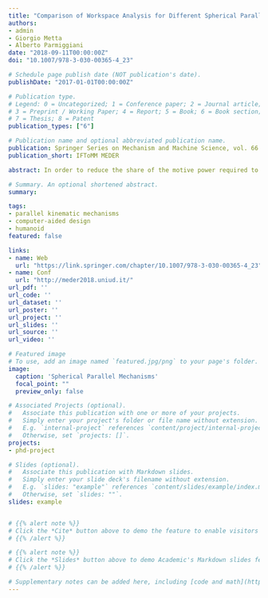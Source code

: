 ```yaml
---
title: "Comparison of Workspace Analysis for Different Spherical Parallel Mechanisms"
authors:
- admin
- Giorgio Metta
- Alberto Parmiggiani
date: "2018-09-11T00:00:00Z"
doi: "10.1007/978-3-030-00365-4_23"

# Schedule page publish date (NOT publication's date).
publishDate: "2017-01-01T00:00:00Z"

# Publication type.
# Legend: 0 = Uncategorized; 1 = Conference paper; 2 = Journal article;
# 3 = Preprint / Working Paper; 4 = Report; 5 = Book; 6 = Book section;
# 7 = Thesis; 8 = Patent
publication_types: ["6"]

# Publication name and optional abbreviated publication name.
publication: Springer Series on Mechanism and Machine Science, vol. 66 for *IFToMM Symposium on Mechanism Design for Robots (MEDER)*
publication_short: IFToMM MEDER

abstract: In order to reduce the share of the motive power required to drive the robot's links, with the aim of increasing its payload-to- weight ratio, this article studies the best way to relocate the actuators (inertial load) but not complicate the joint kinematics. For this, several Parallel Kinematic Mechanisms (PKMs) were considered, namely a 4-UU mechanism, a spherical 5-bar mechanism and a spherical 6-bar mechanism, with gimbal-like rotations. Computer-Aided Design (CAD) modelling and simulations exploring the workspaces for each of these mechanisms was performed. The complete workspace and isotropy analyses comparing these mechanisms to a gimbal system are presented. The general observations suggest that these mechanisms posses a non-uniform workspace with a "warping" behaviour. However, the spherical six bar mechanism proves to be the best solution so far with isotropy nearly >= 0.9 throughout its workspace.

# Summary. An optional shortened abstract.
summary:

tags:
- parallel kinematic mechanisms
- computer-aided design
- humanoid
featured: false

links:
- name: Web
  url: "https://link.springer.com/chapter/10.1007/978-3-030-00365-4_23"
- name: Conf
  url: "http://meder2018.uniud.it/"
url_pdf: ''
url_code: ''
url_dataset: ''
url_poster: ''
url_project: ''
url_slides: ''
url_source: ''
url_video: ''

# Featured image
# To use, add an image named `featured.jpg/png` to your page's folder.
image:
  caption: 'Spherical Parallel Mechanisms'
  focal_point: ""
  preview_only: false

# Associated Projects (optional).
#   Associate this publication with one or more of your projects.
#   Simply enter your project's folder or file name without extension.
#   E.g. `internal-project` references `content/project/internal-project/index.md`.
#   Otherwise, set `projects: []`.
projects:
- phd-project

# Slides (optional).
#   Associate this publication with Markdown slides.
#   Simply enter your slide deck's filename without extension.
#   E.g. `slides: "example"` references `content/slides/example/index.md`.
#   Otherwise, set `slides: ""`.
slides: example


# {{% alert note %}}
# Click the *Cite* button above to demo the feature to enable visitors to import publication metadata into their reference management software.
# {{% /alert %}}

# {{% alert note %}}
# Click the *Slides* button above to demo Academic's Markdown slides feature.
# {{% /alert %}}

# Supplementary notes can be added here, including [code and math](https://sourcethemes.com/academic/docs/writing-markdown-latex/).
---
```

